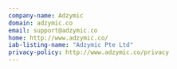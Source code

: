 ```yaml
---
company-name: Adzymic
domain: adzymic.co
email: support@adzymic.co
home: http://www.adzymic.co/
iab-listing-name: "Adzymic Pte Ltd"
privacy-policy: http://www.adzymic.co/privacy
---
```




